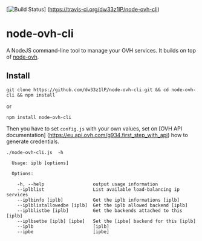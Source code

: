 [![Build Status](https://travis-ci.org/dw33z1lP/node-ovh-cli.png)] (https://travis-ci.org/dw33z1lP/node-ovh-cli)

# node-ovh-cli

A NodeJS command-line tool to manage your OVH services. It builds on top of [node-ovh](https://github.com/ovh/node-ovh).

## Install

```
git clone https://github.com/dw33z1lP/node-ovh-cli.git && cd node-ovh-cli && npm install
```

or

```
npm install node-ovh-cli
```

Then you have to set `config.js` with your own values, set on [OVH API documentation] (https://eu.api.ovh.com/g934.first_step_with_api) how to generate credentials.

```
./node-ovh-cli.js  -h

  Usage: iplb [options]

  Options:

    -h, --help                  output usage information
    --iplblist                  List available load-balancing ip services
    --iplbinfo [iplb]           Get the iplb informations [iplb]
    --iplblistallowedbe [iplb]  Get the iplb allowed backend [iplb]
    --iplblistbe [iplb]         Get the backends attached to this [iplb]
    --iplbsetbe [iplb] [ipbe]   Set the [ipbe] backend for this [iplb]
    --iplb                      [iplb]
    --ipbe                      [ipbe]
```
